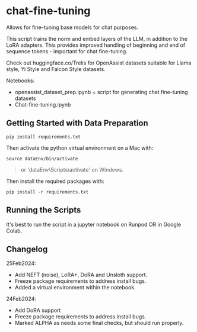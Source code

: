 
# chat-fine-tuning
Allows for fine-tuning base models for chat purposes.

This script trains the norm and embed layers of the LLM, in addition to the LoRA adapters. This provides improved handling of beginning and end of sequence tokens - important for chat fine-tuning.

Check out huggingface.co/Trelis for OpenAssist datasets suitable for Llama style, Yi Style and Falcon Style datasets.

Notebooks:
- openassist_dataset_prep.ipynb = script for generating chat fine-tuning datasets
- Chat-fine-tuning.ipynb

## Getting Started with Data Preparation
```
pip install requirements.txt
```
Then activate the python virtual environment on a Mac with:
```
source dataEnv/bin/activate
```
> or 'dataEnv\Scripts\activate' on Windows.

Then install the required packages with:
```
pip install -r requirements.txt
```

## Running the Scripts
It's best to run the script in a jupyter notebook on Runpod OR in Google Colab.

## Changelog

25Feb2024:
- Add NEFT (noise), LoRA+, DoRA and Unsloth support.
- Freeze package requirements to address install bugs.
- Added a virtual environment within the notebook.

24Feb2024:
- Add DoRA support
- Freeze package requirements to address install bugs.
- Marked ALPHA as needs some final checks, but should run properly.
